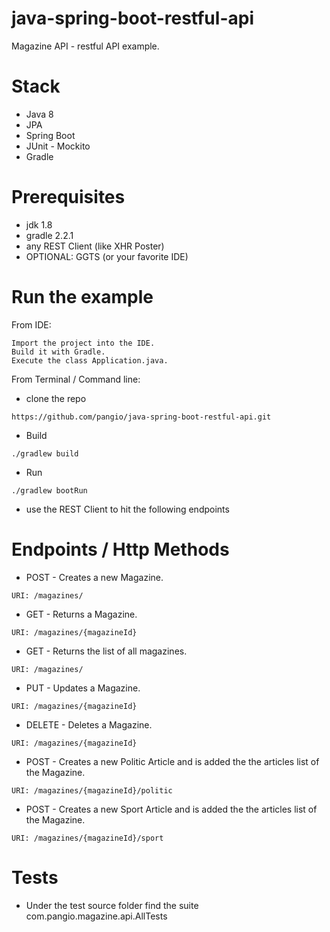 # java-spring-boot-restful-api
Magazine API - restful API example. 

# Stack
*  Java 8
*  JPA
*  Spring Boot
*  JUnit - Mockito
*  Gradle

# Prerequisites
*  jdk 1.8
*  gradle 2.2.1
*  any REST Client (like XHR Poster)
*  OPTIONAL: GGTS (or your favorite IDE)

# Run the example

From IDE: 
```
Import the project into the IDE. 
Build it with Gradle. 
Execute the class Application.java.
```

From Terminal / Command line:

* clone the repo
```
https://github.com/pangio/java-spring-boot-restful-api.git
```
* Build
```
./gradlew build
```
* Run
```
./gradlew bootRun
```
* use the REST Client to hit the following endpoints


# Endpoints / Http Methods

* POST - Creates a new Magazine.
```
URI: /magazines/
```

* GET - Returns a Magazine.
```
URI: /magazines/{magazineId}
```

* GET - Returns the list of all magazines.
```
URI: /magazines/
```

* PUT - Updates a Magazine.
```
URI: /magazines/{magazineId}
```

* DELETE - Deletes a Magazine.
```
URI: /magazines/{magazineId}
```

* POST - Creates a new Politic Article and is added the the articles list of the Magazine.
```
URI: /magazines/{magazineId}/politic
```

* POST - Creates a new Sport Article and is added the the articles list of the Magazine.
```
URI: /magazines/{magazineId}/sport
```

# Tests

* Under the test source folder find the suite com.pangio.magazine.api.AllTests



